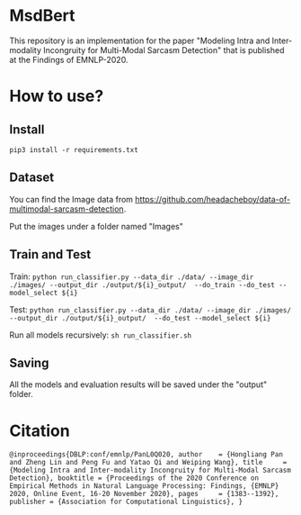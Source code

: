 # MsdBert
This repository is an implementation for the paper "Modeling Intra and Inter-modality Incongruity for Multi-Modal Sarcasm Detection" that is published at the Findings of EMNLP-2020.

# How to use?
## Install
`pip3 install -r requirements.txt`

## Dataset
You can find the Image data from https://github.com/headacheboy/data-of-multimodal-sarcasm-detection.

Put the images under a folder named "Images"

## Train and Test
Train:
`python run_classifier.py --data_dir ./data/ --image_dir ./images/ --output_dir ./output/${i}_output/  --do_train --do_test --model_select ${i}`

Test:
`python run_classifier.py --data_dir ./data/ --image_dir ./images/ --output_dir ./output/${i}_output/  --do_test --model_select ${i}`

Run all models recursively:
`sh run_classifier.sh`

## Saving
All the models and evaluation results will be saved under the "output" folder.

# Citation

`@inproceedings{DBLP:conf/emnlp/PanL0Q020,
  author    = {Hongliang Pan and
               Zheng Lin and
               Peng Fu and
               Yatao Qi and
               Weiping Wang},
  title     = {Modeling Intra and Inter-modality Incongruity for Multi-Modal Sarcasm
               Detection},
  booktitle = {Proceedings of the 2020 Conference on Empirical Methods in Natural
               Language Processing: Findings, {EMNLP} 2020, Online Event, 16-20 November
               2020},
  pages     = {1383--1392},
  publisher = {Association for Computational Linguistics},
}`





